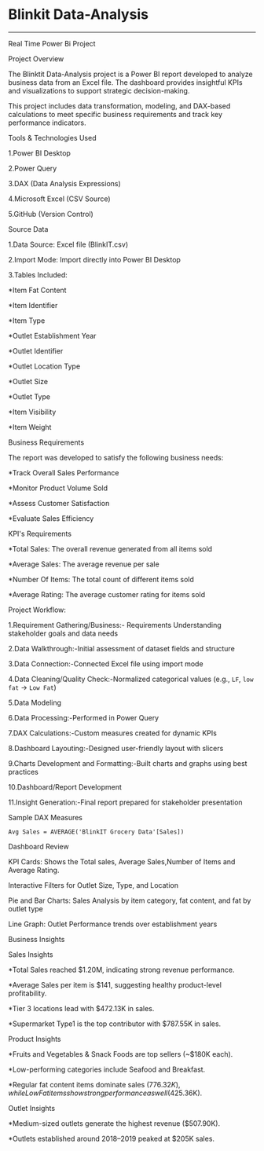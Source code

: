 # Blinkit Data-Analysis
-----------------------
Real Time Power Bi Project

Project Overview

The Blinktit Data-Analysis project is a Power BI report developed to analyze business data from an Excel file. The dashboard provides insightful KPIs and visualizations to support strategic decision-making.

This project includes data transformation, modeling, and DAX-based calculations to meet specific business requirements and track key performance indicators.



Tools & Technologies Used

1.Power BI Desktop

2.Power Query

3.DAX (Data Analysis Expressions)

4.Microsoft Excel (CSV Source)

5.GitHub (Version Control)

Source Data

1.Data Source: Excel file (BlinkIT.csv)

2.Import Mode: Import directly into Power BI Desktop

3.Tables Included: 

*Item Fat Content

*Item Identifier	

*Item Type	

*Outlet Establishment Year	

*Outlet Identifier	

*Outlet Location Type

*Outlet Size	

*Outlet Type

*Item Visibility	

*Item Weight



 Business Requirements

 
The report was developed to satisfy the following business needs:

*Track Overall Sales Performance

*Monitor Product Volume Sold

*Assess Customer Satisfaction

*Evaluate Sales Efficiency


KPI's Requirements

*Total Sales: The overall revenue generated from all items sold

*Average Sales: The average revenue per sale

*Number Of Items: The total count of different items sold

*Average Rating: The average customer rating for items sold


 Project Workflow:

1.Requirement Gathering/Business:- Requirements Understanding stakeholder goals and data needs 

2.Data Walkthrough:-Initial assessment of dataset fields and structure  

3.Data Connection:-Connected Excel file using import mode 

4.Data Cleaning/Quality Check:-Normalized categorical values (e.g., `LF`, `low fat` → `Low Fat`)

5.Data Modeling

6.Data Processing:-Performed in Power Query 

7.DAX Calculations:-Custom measures created for dynamic KPIs  

8.Dashboard Layouting:-Designed user-friendly layout with slicers  

9.Charts Development and Formatting:-Built charts and graphs using best practices  

10.Dashboard/Report Development

11.Insight Generation:-Final report prepared for stakeholder presentation  

Sample DAX  Measures

 ```Avg Sales = AVERAGE('BlinkIT Grocery Data'[Sales])``` 


Dashboard Review

KPI Cards: Shows the Total sales, Average Sales,Number of Items and Average Rating.

Interactive Filters for Outlet Size, Type, and Location

Pie and Bar Charts: Sales Analysis by item category, fat content, and fat by outlet type

Line Graph: Outlet Performance trends over establishment years

Business Insights

Sales Insights

*Total Sales reached $1.20M, indicating strong revenue performance.

*Average Sales per item is $141, suggesting healthy product-level profitability.

*Tier 3 locations lead with $472.13K in sales.

*Supermarket Type1 is the top contributor with $787.55K in sales.

 Product Insights

*Fruits and Vegetables & Snack Foods are top sellers (~$180K each).

*Low-performing categories include Seafood and Breakfast.

*Regular fat content items dominate sales ($776.32K), while Low Fat items show strong performance as well ($425.36K).

 Outlet Insights

*Medium-sized outlets generate the highest revenue ($507.90K).

*Outlets established around 2018–2019 peaked at $205K sales.

  















